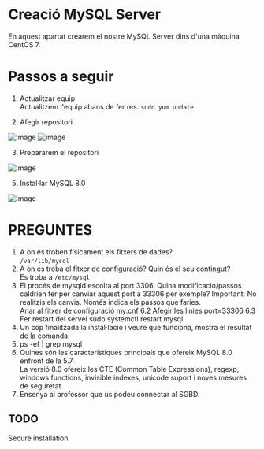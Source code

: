# Creació MySQL Server
En aquest apartat crearem el nostre MySQL Server dins d'una màquina CentOS 7.

# Passos a seguir

1. Actualitzar equip <br>
  Actualitzem l'equip abans de fer res.
  `sudo yum update`
  
2. Afegir repositori

  ![image](https://user-images.githubusercontent.com/79653853/154885430-245abb78-915e-4df1-b61f-e584500a7b28.png)
  ![image](https://user-images.githubusercontent.com/79653853/154885561-d861d783-7f3b-4e83-b459-6d33337ebc2a.png)

3. Prepararem el repositori

  ![image](https://user-images.githubusercontent.com/79653853/154885671-6ec5a88f-3047-49a9-9074-79f86ad9cb5c.png)

5. Instal·lar MySQL 8.0

  ![image](https://user-images.githubusercontent.com/79653853/154885705-db3cc3c4-3c8a-4aae-ad86-37ef89230aac.png)
  
  
# PREGUNTES

1. A on es troben físicament els fitxers de dades?  <br>
  `/var/lib/mysql`
2. A on es troba el fitxer de configuració? Quin és el seu contingut? <br>
  Es troba a `/etc/mysql`
3. El procés de mysqld escolta al port 3306. Quina modificació/passos caldrien fer per canviar aquest port a 33306 per exemple? Important: No realitzis els canvis. Només indica els passos que faries. <br>
  Anar al fitxer de configuració my.cnf 6.2 Afegir les linies port=33306 6.3 Fer restart del servei sudo systemctl restart mysql
4. Un cop finalitzada la instal·lació i veure que funciona, mostra el resultat de la comanda: <br>
5. ps -ef | grep mysql <br>
6. Quines són les característiques principals que ofereix MySQL 8.0 enfront de la 5.7. <br>
  La versió 8.0 ofereix les CTE (Common Table Expressions), regexp, windows functions, invisible indexes, unicode suport i noves mesures de seguretat
8. Ensenya al professor que us podeu connectar al SGBD. <br>

## TODO
  
  Secure installation
  
